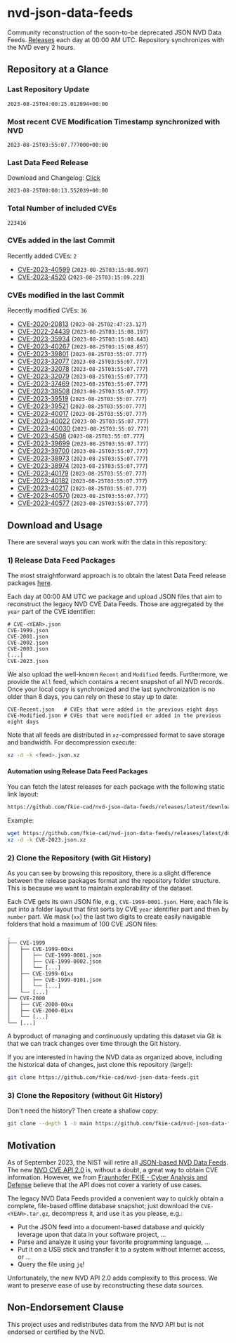 # nvd-json-data-feeds

Community reconstruction of the soon-to-be deprecated JSON NVD Data Feeds. 
[Releases](https://github.com/fkie-cad/nvd-json-data-feeds/releases/latest) each day at 00:00 AM UTC.
Repository synchronizes with the NVD every 2 hours.

## Repository at a Glance

### Last Repository Update

```plain
2023-08-25T04:00:25.012894+00:00
```

### Most recent CVE Modification Timestamp synchronized with NVD

```plain
2023-08-25T03:55:07.777000+00:00
```

### Last Data Feed Release

Download and Changelog: [Click](https://github.com/fkie-cad/nvd-json-data-feeds/releases/latest)

```plain
2023-08-25T00:00:13.552039+00:00
```

### Total Number of included CVEs

```plain
223416
```

### CVEs added in the last Commit

Recently added CVEs: `2`

* [CVE-2023-40599](CVE-2023/CVE-2023-405xx/CVE-2023-40599.json) (`2023-08-25T03:15:08.997`)
* [CVE-2023-4520](CVE-2023/CVE-2023-45xx/CVE-2023-4520.json) (`2023-08-25T03:15:09.223`)


### CVEs modified in the last Commit

Recently modified CVEs: `36`

* [CVE-2020-20813](CVE-2020/CVE-2020-208xx/CVE-2020-20813.json) (`2023-08-25T02:47:23.127`)
* [CVE-2022-24439](CVE-2022/CVE-2022-244xx/CVE-2022-24439.json) (`2023-08-25T03:15:08.197`)
* [CVE-2023-35934](CVE-2023/CVE-2023-359xx/CVE-2023-35934.json) (`2023-08-25T03:15:08.643`)
* [CVE-2023-40267](CVE-2023/CVE-2023-402xx/CVE-2023-40267.json) (`2023-08-25T03:15:08.857`)
* [CVE-2023-39801](CVE-2023/CVE-2023-398xx/CVE-2023-39801.json) (`2023-08-25T03:55:07.777`)
* [CVE-2023-32077](CVE-2023/CVE-2023-320xx/CVE-2023-32077.json) (`2023-08-25T03:55:07.777`)
* [CVE-2023-32078](CVE-2023/CVE-2023-320xx/CVE-2023-32078.json) (`2023-08-25T03:55:07.777`)
* [CVE-2023-32079](CVE-2023/CVE-2023-320xx/CVE-2023-32079.json) (`2023-08-25T03:55:07.777`)
* [CVE-2023-37469](CVE-2023/CVE-2023-374xx/CVE-2023-37469.json) (`2023-08-25T03:55:07.777`)
* [CVE-2023-38508](CVE-2023/CVE-2023-385xx/CVE-2023-38508.json) (`2023-08-25T03:55:07.777`)
* [CVE-2023-39519](CVE-2023/CVE-2023-395xx/CVE-2023-39519.json) (`2023-08-25T03:55:07.777`)
* [CVE-2023-39521](CVE-2023/CVE-2023-395xx/CVE-2023-39521.json) (`2023-08-25T03:55:07.777`)
* [CVE-2023-40017](CVE-2023/CVE-2023-400xx/CVE-2023-40017.json) (`2023-08-25T03:55:07.777`)
* [CVE-2023-40022](CVE-2023/CVE-2023-400xx/CVE-2023-40022.json) (`2023-08-25T03:55:07.777`)
* [CVE-2023-40030](CVE-2023/CVE-2023-400xx/CVE-2023-40030.json) (`2023-08-25T03:55:07.777`)
* [CVE-2023-4508](CVE-2023/CVE-2023-45xx/CVE-2023-4508.json) (`2023-08-25T03:55:07.777`)
* [CVE-2023-39699](CVE-2023/CVE-2023-396xx/CVE-2023-39699.json) (`2023-08-25T03:55:07.777`)
* [CVE-2023-39700](CVE-2023/CVE-2023-397xx/CVE-2023-39700.json) (`2023-08-25T03:55:07.777`)
* [CVE-2023-38973](CVE-2023/CVE-2023-389xx/CVE-2023-38973.json) (`2023-08-25T03:55:07.777`)
* [CVE-2023-38974](CVE-2023/CVE-2023-389xx/CVE-2023-38974.json) (`2023-08-25T03:55:07.777`)
* [CVE-2023-40179](CVE-2023/CVE-2023-401xx/CVE-2023-40179.json) (`2023-08-25T03:55:07.777`)
* [CVE-2023-40182](CVE-2023/CVE-2023-401xx/CVE-2023-40182.json) (`2023-08-25T03:55:07.777`)
* [CVE-2023-40217](CVE-2023/CVE-2023-402xx/CVE-2023-40217.json) (`2023-08-25T03:55:07.777`)
* [CVE-2023-40570](CVE-2023/CVE-2023-405xx/CVE-2023-40570.json) (`2023-08-25T03:55:07.777`)
* [CVE-2023-40577](CVE-2023/CVE-2023-405xx/CVE-2023-40577.json) (`2023-08-25T03:55:07.777`)


## Download and Usage

There are several ways you can work with the data in this repository:

### 1) Release Data Feed Packages

The most straightforward approach is to obtain the latest Data Feed release packages [here](https://github.com/fkie-cad/nvd-json-data-feeds/releases/latest).

Each day at 00:00 AM UTC we package and upload JSON files that aim to reconstruct the legacy NVD CVE Data Feeds.
Those are aggregated by the `year` part of the CVE identifier:

```
# CVE-<YEAR>.json
CVE-1999.json
CVE-2001.json
CVE-2002.json
CVE-2003.json
[...]
CVE-2023.json
```

We also upload the well-known `Recent` and `Modified` feeds.
Furthermore, we provide the `All` feed, which contains a recent snapshot of all NVD records.
Once your local copy is synchronized and the last synchronization is no older than 8 days, you can rely on these to stay up to date:

```plain
CVE-Recent.json   # CVEs that were added in the previous eight days
CVE-Modified.json # CVEs that were modified or added in the previous eight days
```

Note that all feeds are distributed in `xz`-compressed format to save storage and bandwidth.
For decompression execute:

```sh
xz -d -k <feed>.json.xz
```


#### Automation using Release Data Feed Packages

You can fetch the latest releases for each package with the following static link layout:

```sh
https://github.com/fkie-cad/nvd-json-data-feeds/releases/latest/download/CVE-<YEAR>.json.xz
```

Example:

```sh
wget https://github.com/fkie-cad/nvd-json-data-feeds/releases/latest/download/CVE-2023.json.xz
xz -d -k CVE-2023.json.xz
```

### 2) Clone the Repository (with Git History)

As you can see by browsing this repository, there is a slight difference between the release packages format and the repository folder structure.
This is because we want to maintain explorability of the dataset.

Each CVE gets its own JSON file, e.g., `CVE-1999-0001.json`.
Here, each file is put into a folder layout that first sorts by CVE `year` identifier part and then by `number` part.
We mask (`xx`) the last two digits to create easily navigable folders that hold a maximum of 100 CVE JSON files:

```plain
.
├── CVE-1999
│   ├── CVE-1999-00xx
│   │   ├── CVE-1999-0001.json
│   │   ├── CVE-1999-0002.json
│   │   └── [...]
│   ├── CVE-1999-01xx
│   │   ├── CVE-1999-0101.json
│   │   └── [...]
│   └── [...]
├── CVE-2000
│   ├── CVE-2000-00xx
│   ├── CVE-2000-01xx
│   └── [...]
└── [...]
```

A byproduct of managing and continuously updating this dataset via Git is that we can track changes over time through the Git history.

If you are interested in having the NVD data as organized above, including the historical data of changes, just clone this repository (large!):

```sh
git clone https://github.com/fkie-cad/nvd-json-data-feeds.git
```

### 3) Clone the Repository (without Git History)

Don't need the history? Then create a shallow copy:

```sh
git clone --depth 1 -b main https://github.com/fkie-cad/nvd-json-data-feeds.git
```

## Motivation

As of September 2023, the NIST will retire all [JSON-based NVD Data Feeds](https://nvd.nist.gov/vuln/data-feeds#divRetirementBanner-1).
The new [NVD CVE API 2.0](https://nvd.nist.gov/developers/vulnerabilities) is, without a doubt, a great way to obtain CVE information.
However, we from [Fraunhofer FKIE - Cyber Analysis and Defense](https://www.fkie.fraunhofer.de/en/departments/cad.html) believe that the API does not cover a variety of use cases.

The legacy NVD Data Feeds provided a convenient way to quickly obtain a complete, file-based offline database snapshot; just download the `CVE-<YEAR>.tar.gz`, decompress it, and use it as you please, e.g.:

* Put the JSON feed into a document-based database and quickly leverage upon that data in your software project, ...
* Parse and analyze it using your favorite programming language, ...
* Put it on a USB stick and transfer it to a system without internet access, or ...
* Query the file using `jq`!

Unfortunately, the new NVD API 2.0 adds complexity to this process.
We want to preserve ease of use by reconstructing these data sources.

## Non-Endorsement Clause

This project uses and redistributes data from the NVD API but is not endorsed or certified by the NVD.